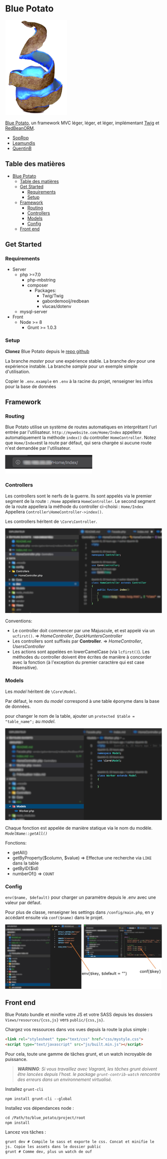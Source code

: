 # Blue Potato

![blue potato](./res/bluepotato.png)

[Blue Potato](https://github.com/soprop/blue_potato/tree/dev), un framework MVC léger, léger, et léger, implémentant [Twig](https://twig.symfony.com/doc/2.x/) et [RedBeanORM](https://www.redbeanphp.com/index.php).

- [SopRop](github.com/soprop)
- [Leamundis](github.com/leamundis)
- [QuentinB](github.com/quentinbouvier)

## Table des matières

<!-- TOC -->

- [Blue Potato](#blue-potato)
    - [Table des matières](#table-des-matières)
    - [Get Started](#get-started)
        - [Requirements](#requirements)
        - [Setup](#setup)
    - [Framework](#framework)
        - [Routing](#routing)
        - [Controllers](#controllers)
        - [Models](#models)
        - [Config](#config)
    - [Front end](#front-end)

<!-- /TOC -->

## Get Started

### Requirements

- Server
  - php >=7.0
    - php-mbstring
    - composer
      - Packages:
        - Twig/Twig
        - gabordemooij/redbean
        - vlucas/dotenv
  - mysql-server
- Front
  - Node >= 8
    - Grunt >= 1.0.3

### Setup

__Clonez__ Blue Potato depuis le [repo github](https://github.com/SopRop/blue_potato)

La branche _master_ pour une expérience stable. La branche _dev_ pour une expérience instable. La branche _sample_ pour un exemple simple d'utilisation.

Copier le `.env.example` en `.env` à la racine du projet, renseigner les infos pour la base de données

## Framework

### Routing

Blue Potato utilise un système de routes automatiques en interprêtant l'url entrée par l'utilisateur. `http://mywebsite.com/Home/Index` appellera automatiquement la méthode `index()` du controller `HomeController`. Notez que `Home/Index`est la route par défaut, qui sera chargée si aucune route n'est demandée par l'utilisateur.

![route exemple](./res/route_example.png)

### Controllers

Les controllers sont le nerfs de la guerre. Ils sont appelés via le premier segment de la route : `/Home` appelera `HomeController`. Le second segment de la route appellera la méthode du controller ci-choisi : `Home/Index` Appellera `Controller\HomeController->index()`.

Les controllers héritent de `\Core\Controller`.

![homecontroller example](./res/homecontroller_example.png)

Conventions:

- Le controller doit commencer par une Majuscule, et est appelé via un `ucfirst()`. => _HomeController_, _DuckHuntersController_
- Les controllers sont suffixés par __Controller__. => _HomeController_, _UsersController_
- Les actions sont appelées en lowerCamelCase (via `lcfirst()`). Les méthodes du controller doivent être écrites de manière à concorder avec la fonction (à l'exception du premier caractère qui est case INsensitive).

### Models

Les _model_ héritent de `\Core\Model`.

Par défaut, le nom du _model_ correspond à une table éponyme dans la base de données.

pour changer le nom de la table, ajouter un `protected $table = "table_name";` au _model_.

![model example](./res/model_example.png)

Chaque fonction est appelée de manière statique via le nom du modèle. _`ModelName::getAll()`_

Fonctions:

- getAll()
- getByProperty($column, $value) => Effectue une recherche via `LIKE` dans la table
- getByID($id)
- numberOf() => `COUNT`

### Config

`env($name, $default)` pour charger un paramètre depuis le .env avec une valeur par défaut.

Pour plus de classe, renseigner les settings dans `/config/main.php`, en y accédant ensuite via `conf($name)` dans le projet.

![Conf and env](./res/env_and_conf.png)

## Front end

Blue Potato bundle et minifie votre JS et votre SASS depuis les dossiers `Views/resources/{css,js}` vers `public/{css,js}`.

Chargez vos ressources dans vos vues depuis la route la plus simple :

```html
<link rel="stylesheet" type="text/css" href="css/mystyle.css">
<script type="text/javascript" src="js/built.min.js"></script>
```

Pour cela, toute une gamme de tâches grunt, et un watch incroyable de puissance.

> *__WARNING__: Si vous travaillez avec Vagrant, les tâches grunt doivent être lancées depuis l'host. le package `grunt-contrib-watch` rencontre des erreurs dans un environnement virtualisé.*

Installez `grunt-cli`

```shell
npm install grunt-cli --global
```

Installez vos dépendances node :

```shell
cd /Path/to/blue_potato/project/root
npm install
```

Lancez vos tâches :

```shell
grunt dev # Compile le sass et exporte le css. Concat et minifie le js. Copie les assets dans le dossier public
grunt # Comme dev, plus un watch de ouf
```
